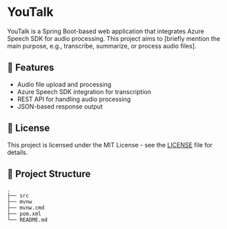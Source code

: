 # YouTalk

YouTalk is a Spring Boot-based web application that integrates Azure Speech SDK for audio processing. This project aims to [briefly mention the main purpose, e.g., transcribe, summarize, or process audio files].

## 🚀 Features
- Audio file upload and processing
- Azure Speech SDK integration for transcription
- REST API for handling audio processing
- JSON-based response output

  
## 📃 License
This project is licensed under the MIT License - see the [LICENSE](LICENSE) file for details.

## 📂 Project Structure
```text
.
├── src
├── mvnw
├── mvnw.cmd
├── pom.xml
└── README.md
